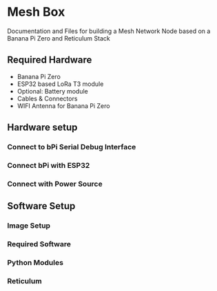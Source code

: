 # Mesh Box
Documentation and Files for building a Mesh Network Node based on a Banana Pi Zero and Reticulum Stack

## Required Hardware
- Banana Pi Zero
- ESP32 based LoRa T3 module
- Optional: Battery module
- Cables & Connectors
- WIFI Antenna for Banana Pi Zero

## Hardware setup

### Connect to bPi Serial Debug Interface

### Connect bPi with ESP32

### Connect with Power Source


## Software Setup

### Image Setup

### Required Software

### Python Modules

### Reticulum


